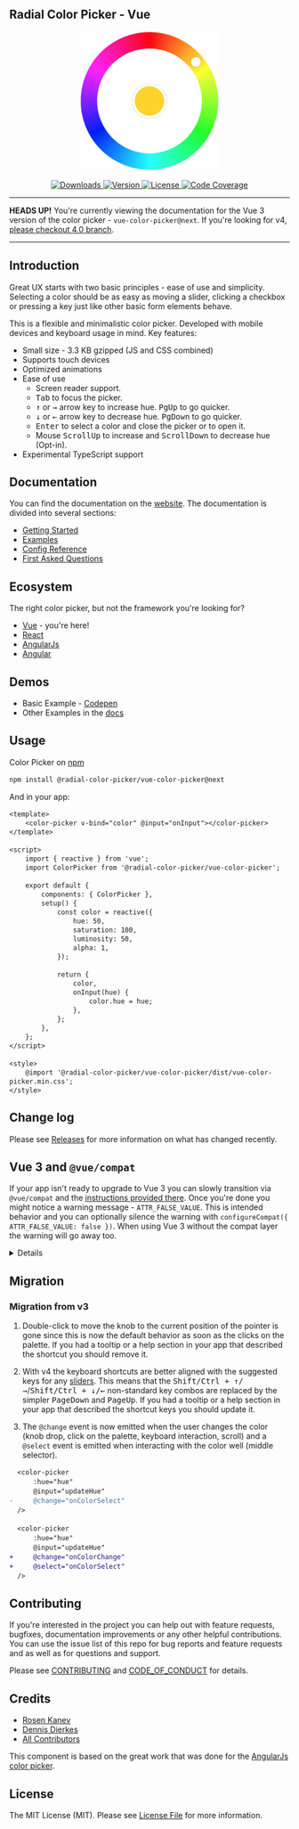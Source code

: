 ## Radial Color Picker - Vue

<p align="center"><img width="250" src="https://raw.githubusercontent.com/radial-color-picker/vue-color-picker/HEAD/screenshots/thumbnail.png" alt="screenshot"></p>

<p align="center">
    <a href="https://www.npmjs.com/package/@radial-color-picker/vue-color-picker">
        <img src="https://img.shields.io/npm/dm/@radial-color-picker/vue-color-picker.svg" alt="Downloads">
    </a>
    <a href="https://www.npmjs.com/package/@radial-color-picker/vue-color-picker">
        <img src="https://img.shields.io/npm/v/@radial-color-picker/vue-color-picker.svg" alt="Version">
    </a>
    <a href="https://www.npmjs.com/package/@radial-color-picker/vue-color-picker">
        <img src="https://img.shields.io/npm/l/@radial-color-picker/vue-color-picker.svg" alt="License">
    </a>
    <a href="https://codecov.io/gh/radial-color-picker/vue-color-picker">
        <img src="https://codecov.io/gh/radial-color-picker/vue-color-picker/branch/master/graph/badge.svg" alt="Code Coverage" />
    </a>
</p>

---

**HEADS UP!** You're currently viewing the documentation for the Vue 3 version of the color picker - `vue-color-picker@next`. If you're looking for v4, [please checkout 4.0 branch](https://github.com/radial-color-picker/vue-color-picker/tree/4.0).

---

## Introduction

Great UX starts with two basic principles - ease of use and simplicity. Selecting a color should be as easy as moving a slider, clicking a checkbox or pressing a key just like other basic form elements behave.

This is a flexible and minimalistic color picker. Developed with mobile devices and keyboard usage in mind. Key features:
* Small size - 3.3 KB gzipped (JS and CSS combined)
* Supports touch devices
* Optimized animations
* Ease of use
    * Screen reader support.
    * <kbd>Tab</kbd> to focus the picker.
    * <kbd>↑</kbd> or <kbd>→</kbd> arrow key to increase hue. <kbd>PgUp</kbd> to go quicker.
    * <kbd>↓</kbd> or <kbd>←</kbd> arrow key to decrease hue. <kbd>PgDown</kbd> to go quicker.
    * <kbd>Enter</kbd> to select a color and close the picker or to open it.
    * Mouse <kbd>ScrollUp</kbd> to increase and <kbd>ScrollDown</kbd> to decrease hue (Opt-in).
* Experimental TypeScript support

## Documentation

You can find the documentation on the [website](https://radial-color-picker.github.io/vue-color-picker/).
The documentation is divided into several sections:

* [Getting Started](https://radial-color-picker.github.io/vue-color-picker/guide/getting-started.html)
* [Examples](https://radial-color-picker.github.io/vue-color-picker/examples.html)
* [Config Reference](https://radial-color-picker.github.io/vue-color-picker/api.html)
* [First Asked Questions](https://radial-color-picker.github.io/vue-color-picker/guide/faq.html)

## Ecosystem

The right color picker, but not the framework you're looking for?
* [Vue][link-vue-color-picker] - you're here!
* [React][link-react-color-picker]
* [AngularJs][link-angularjs-color-picker]
* [Angular][link-angular-color-picker]

## Demos

* Basic Example - [Codepen](https://codepen.io/rkunev/pen/zjEmwV/)
* Other Examples in the [docs](https://radial-color-picker.github.io/vue-color-picker/examples.html)

## Usage

Color Picker on [npm](https://www.npmjs.com/package/@radial-color-picker/vue-color-picker)
```bash
npm install @radial-color-picker/vue-color-picker@next
```

And in your app:

```vue
<template>
    <color-picker v-bind="color" @input="onInput"></color-picker>
</template>

<script>
    import { reactive } from 'vue';
    import ColorPicker from '@radial-color-picker/vue-color-picker';

    export default {
        components: { ColorPicker },
        setup() {
            const color = reactive({
                hue: 50,
                saturation: 100,
                luminosity: 50,
                alpha: 1,
            });

            return {
                color,
                onInput(hue) {
                    color.hue = hue;
                },
            };
        },
    };
</script>

<style>
    @import '@radial-color-picker/vue-color-picker/dist/vue-color-picker.min.css';
</style>
```

## Change log

Please see [Releases][link-releases] for more information on what has changed recently.

## Vue 3 and `@vue/compat`

If your app isn't ready to upgrade to Vue 3 you can slowly transition via `@vue/compat` and the [instructions provided there](https://www.npmjs.com/package/@vue/compat). Once you're done you might notice a warning message - `ATTR_FALSE_VALUE`. This is intended behavior and you can optionally silence the warning with `configureCompat({ ATTR_FALSE_VALUE: false })`. When using Vue 3 without the compat layer the warning will go away too.

<details>
    <summary>Details</summary>
    <pre>
[Vue warn]: (deprecation ATTR_FALSE_VALUE) Attribute "aria-disabled" with v-bind value `false` will <br>render aria-disabled="false" instead of removing it in Vue 3. To remove the attribute, use `null` or <br>`undefined` instead. If the usage is intended, you can disable the compat behavior and suppress this warning with:<br>
configureCompat({ ATTR_FALSE_VALUE: false })<br>
Details: https://v3.vuejs.org/guide/migration/attribute-coercion.html
at &lt;ColorPicker&gt;
at &lt;App&gt;</pre>
</details>

## Migration

### Migration from v3

1. Double-click to move the knob to the current position of the pointer is gone since this is now the default behavior as soon as the clicks on the palette. If you had a tooltip or a help section in your app that described the shortcut you should remove it.

2. With v4 the keyboard shortcuts are better aligned with the suggested keys for any [sliders](https://www.w3.org/TR/wai-aria-practices/#slider). This means that the <kbd>Shift/Ctrl + ↑/→</kbd>/<kbd>Shift/Ctrl + ↓/←</kbd> non-standard key combos are replaced by the simpler <kbd>PageDown</kbd> and <kbd>PageUp</kbd>. If you had a tooltip or a help section in your app that described the shortcut keys you should update it.

3. The `@change` event is now emitted when the user changes the color (knob drop, click on the palette, keyboard interaction, scroll) and a `@select` event is emitted when interacting with the color well (middle selector).

```diff
  <color-picker
      :hue="hue"
      @input="updateHue"
-     @change="onColorSelect"
  />

  <color-picker
      :hue="hue"
      @input="updateHue"
+     @change="onColorChange"
+     @select="onColorSelect"
  />
```

## Contributing

If you're interested in the project you can help out with feature requests, bugfixes, documentation improvements or any other helpful contributions. You can use the issue list of this repo for bug reports and feature requests and as well as for questions and support.

Please see [CONTRIBUTING](.github/CONTRIBUTING.md) and [CODE_OF_CONDUCT](.github/CODE_OF_CONDUCT.md) for details.

## Credits

- [Rosen Kanev][link-author]
- [Dennis Dierkes](https://github.com/deen13)
- [All Contributors][link-contributors]

This component is based on the great work that was done for the [AngularJs color picker][link-angularjs-color-picker].

## License

The MIT License (MIT). Please see [License File](LICENSE) for more information.

[link-react-color-picker]: https://github.com/radial-color-picker/react-color-picker
[link-vue-color-picker]: https://github.com/radial-color-picker/vue-color-picker
[link-angular-color-picker]: https://github.com/radial-color-picker/angular-color-picker
[link-angularjs-color-picker]: https://github.com/talamaska/angular-radial-color-picker
[link-author]: https://github.com/rkunev
[link-contributors]: ../../contributors
[link-releases]: ../../releases
